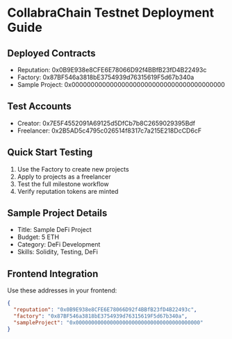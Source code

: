 # CollabraChain Testnet Deployment Guide

## Deployed Contracts
- Reputation: 0x0B9E938e8CFE6E78066D92f4BBfB23fD4B22493c
- Factory: 0x87BF546a3818bE3754939d76315619F5d67b340a
- Sample Project: 0x0000000000000000000000000000000000000000

## Test Accounts
- Creator: 0x7E5F4552091A69125d5DfCb7b8C2659029395Bdf
- Freelancer: 0x2B5AD5c4795c026514f8317c7a215E218DcCD6cF

## Quick Start Testing
1. Use the Factory to create new projects
2. Apply to projects as a freelancer
3. Test the full milestone workflow
4. Verify reputation tokens are minted

## Sample Project Details
- Title: Sample DeFi Project
- Budget: 5 ETH
- Category: DeFi Development
- Skills: Solidity, Testing, DeFi

## Frontend Integration
Use these addresses in your frontend:
```json
{
  "reputation": "0x0B9E938e8CFE6E78066D92f4BBfB23fD4B22493c",
  "factory": "0x87BF546a3818bE3754939d76315619F5d67b340a",
  "sampleProject": "0x0000000000000000000000000000000000000000"
}
```
